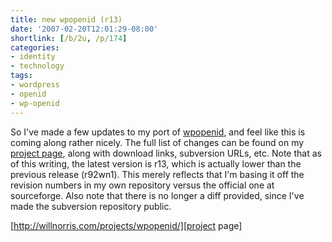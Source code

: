 ```yaml
---
title: new wpopenid (r13)
date: '2007-02-20T12:01:29-08:00'
shortlink: [/b/2u, /p/174]
categories:
- identity
- technology
tags:
- wordpress
- openid
- wp-openid
---
```

So I've made a few updates to my port of [wpopenid][], and feel like this is coming along rather nicely.  The full list
of changes can be found on my [project page][], along with download links, subversion URLs, etc.  Note that as of this
writing, the latest version is r13, which is actually lower than the previous release (r92wn1).  This merely reflects
that I'm basing it off the revision numbers in my own repository versus the official one at sourceforge.  Also note that
there is no longer a diff provided, since I've made the subversion repository public.

[http://willnorris.com/projects/wpopenid/][project page]

[wpopenid]: http://verselogic.net/projects/wordpress/wordpress-openid-plugin/
[project page]: /projects/wpopenid/
